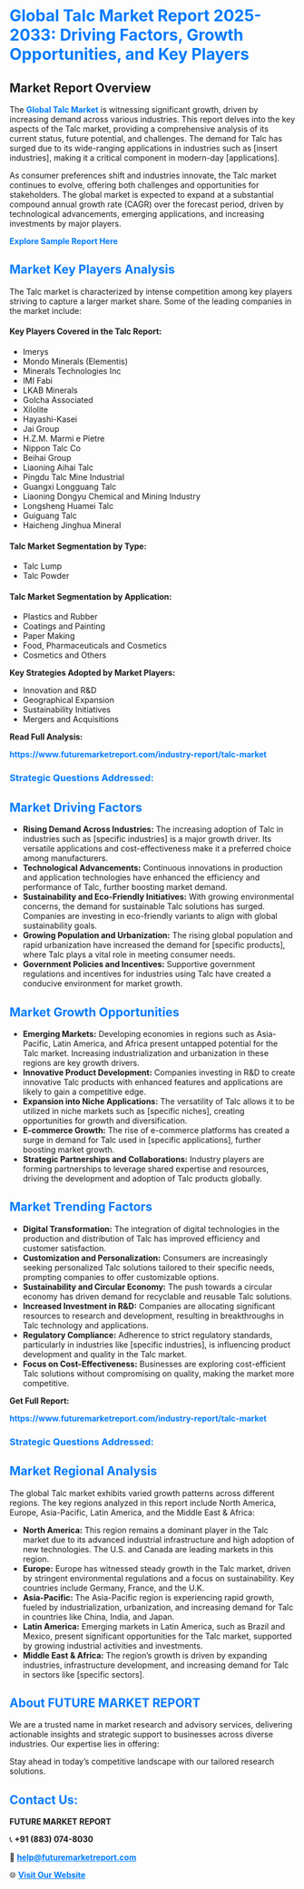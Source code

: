 <h1 style="color: #007BFF;">Global Talc Market Report 2025-2033: Driving Factors, Growth Opportunities, and Key Players</h1>

<section id="overview">
<h2>Market Report Overview</h2>
<p>The <a href="https://www.futuremarketreport.com/industry-report/talc-market" style="color: #007BFF; text-decoration: none;"><strong>Global Talc Market</strong></a> is witnessing significant growth, driven by increasing demand across various industries. This report delves into the key aspects of the Talc market, providing a comprehensive analysis of its current status, future potential, and challenges. The demand for Talc has surged due to its wide-ranging applications in industries such as [insert industries], making it a critical component in modern-day [applications].</p>
<p>As consumer preferences shift and industries innovate, the Talc market continues to evolve, offering both challenges and opportunities for stakeholders. The global market is expected to expand at a substantial compound annual growth rate (CAGR) over the forecast period, driven by technological advancements, emerging applications, and increasing investments by major players.</p>
</section>

<section id="overview">
<p><a href="https://www.futuremarketreport.com/request-sample/reportId=53337" style="color: #007BFF; text-decoration: none;"><strong>Explore Sample Report Here</strong></a></p>
</section>

<section id="key-players">
<h2 style="color: #007BFF;">Market Key Players Analysis</h2>
<p>The Talc market is characterized by intense competition among key players striving to capture a larger market share. Some of the leading companies in the market include:</p>
<h4>Key Players Covered in the Talc Report:</h4>
<ul><li>Imerys</li><li>Mondo Minerals (Elementis)</li><li>Minerals Technologies Inc</li><li>IMI Fabi</li><li>LKAB Minerals</li><li>Golcha Associated</li><li>Xilolite</li><li>Hayashi-Kasei</li><li>Jai Group</li><li>H.Z.M. Marmi e Pietre</li><li>Nippon Talc Co</li><li>Beihai Group</li><li>Liaoning Aihai Talc</li><li>Pingdu Talc Mine Industrial</li><li>Guangxi Longguang Talc</li><li>Liaoning Dongyu Chemical and Mining Industry</li><li>Longsheng Huamei Talc</li><li>Guiguang Talc</li><li>Haicheng Jinghua Mineral</li></ul>
<h4>Talc Market Segmentation by Type:</h4>
<ul><li>Talc Lump</li><li>Talc Powder</li></ul>

<h4>Talc Market Segmentation by Application:</h4>
<ul><li>Plastics and Rubber</li><li>Coatings and Painting</li><li>Paper Making</li><li>Food, Pharmaceuticals and Cosmetics</li><li>Cosmetics and Others</li></ul>
<p><strong>Key Strategies Adopted by Market Players:</strong></p>
<ul>
<li>Innovation and R&D</li>
<li>Geographical Expansion</li>
<li>Sustainability Initiatives</li>
<li>Mergers and Acquisitions</li>
</ul>
</section>

<section>
<p><strong>Read Full Analysis: </strong></p><a href="https://www.futuremarketreport.com/industry-report/talc-market" style="color: #007BFF; text-decoration: none;"><strong>https://www.futuremarketreport.com/industry-report/talc-market</strong></a>
<h3 style="color: #007BFF;">Strategic Questions Addressed:</h3>
</section>

<section id="driving-factors">
<h2 style="color: #007BFF;">Market Driving Factors</h2>
<ul>
<li><strong>Rising Demand Across Industries:</strong> The increasing adoption of Talc in industries such as [specific industries] is a major growth driver. Its versatile applications and cost-effectiveness make it a preferred choice among manufacturers.</li>
<li><strong>Technological Advancements:</strong> Continuous innovations in production and application technologies have enhanced the efficiency and performance of Talc, further boosting market demand.</li>
<li><strong>Sustainability and Eco-Friendly Initiatives:</strong> With growing environmental concerns, the demand for sustainable Talc solutions has surged. Companies are investing in eco-friendly variants to align with global sustainability goals.</li>
<li><strong>Growing Population and Urbanization:</strong> The rising global population and rapid urbanization have increased the demand for [specific products], where Talc plays a vital role in meeting consumer needs.</li>
<li><strong>Government Policies and Incentives:</strong> Supportive government regulations and incentives for industries using Talc have created a conducive environment for market growth.</li>
</ul>
</section>

<section id="growth-opportunities">
<h2 style="color: #007BFF;">Market Growth Opportunities</h2>
<ul>
<li><strong>Emerging Markets:</strong> Developing economies in regions such as Asia-Pacific, Latin America, and Africa present untapped potential for the Talc market. Increasing industrialization and urbanization in these regions are key growth drivers.</li>
<li><strong>Innovative Product Development:</strong> Companies investing in R&D to create innovative Talc products with enhanced features and applications are likely to gain a competitive edge.</li>
<li><strong>Expansion into Niche Applications:</strong> The versatility of Talc allows it to be utilized in niche markets such as [specific niches], creating opportunities for growth and diversification.</li>
<li><strong>E-commerce Growth:</strong> The rise of e-commerce platforms has created a surge in demand for Talc used in [specific applications], further boosting market growth.</li>
<li><strong>Strategic Partnerships and Collaborations:</strong> Industry players are forming partnerships to leverage shared expertise and resources, driving the development and adoption of Talc products globally.</li>
</ul>
</section>

<section id="trending-factors">
<h2 style="color: #007BFF;">Market Trending Factors</h2>
<ul>
<li><strong>Digital Transformation:</strong> The integration of digital technologies in the production and distribution of Talc has improved efficiency and customer satisfaction.</li>
<li><strong>Customization and Personalization:</strong> Consumers are increasingly seeking personalized Talc solutions tailored to their specific needs, prompting companies to offer customizable options.</li>
<li><strong>Sustainability and Circular Economy:</strong> The push towards a circular economy has driven demand for recyclable and reusable Talc solutions.</li>
<li><strong>Increased Investment in R&D:</strong> Companies are allocating significant resources to research and development, resulting in breakthroughs in Talc technology and applications.</li>
<li><strong>Regulatory Compliance:</strong> Adherence to strict regulatory standards, particularly in industries like [specific industries], is influencing product development and quality in the Talc market.</li>
<li><strong>Focus on Cost-Effectiveness:</strong> Businesses are exploring cost-efficient Talc solutions without compromising on quality, making the market more competitive.</li>
</ul>
</section>

<section>
<p><strong>Get Full Report: </strong></p><a href="https://www.futuremarketreport.com/industry-report/talc-market" style="color: #007BFF; text-decoration: none;"><strong>https://www.futuremarketreport.com/industry-report/talc-market</strong></a>
<h3 style="color: #007BFF;">Strategic Questions Addressed:</h3>
</section>


<section id="regional-analysis">
<h2 style="color: #007BFF;">Market Regional Analysis</h2>
<p>The global Talc market exhibits varied growth patterns across different regions. The key regions analyzed in this report include North America, Europe, Asia-Pacific, Latin America, and the Middle East & Africa:</p>
<ul>
<li><strong>North America:</strong> This region remains a dominant player in the Talc market due to its advanced industrial infrastructure and high adoption of new technologies. The U.S. and Canada are leading markets in this region.</li>
<li><strong>Europe:</strong> Europe has witnessed steady growth in the Talc market, driven by stringent environmental regulations and a focus on sustainability. Key countries include Germany, France, and the U.K.</li>
<li><strong>Asia-Pacific:</strong> The Asia-Pacific region is experiencing rapid growth, fueled by industrialization, urbanization, and increasing demand for Talc in countries like China, India, and Japan.</li>
<li><strong>Latin America:</strong> Emerging markets in Latin America, such as Brazil and Mexico, present significant opportunities for the Talc market, supported by growing industrial activities and investments.</li>
<li><strong>Middle East & Africa:</strong> The region’s growth is driven by expanding industries, infrastructure development, and increasing demand for Talc in sectors like [specific sectors].</li>
</ul>
</section>

<footer>
<h2 style="color: #007BFF;">About FUTURE MARKET REPORT</h2>
<p>We are a trusted name in market research and advisory services, delivering actionable insights and strategic support to businesses across diverse industries. Our expertise lies in offering:</p>

<p>Stay ahead in today’s competitive landscape with our tailored research solutions.</p>

<h2 style="color: #007BFF;">Contact Us:</h2>
<p><strong>FUTURE MARKET REPORT</strong></p>
<p>📞 <strong>+91 (883) 074-8030</strong></p>
<p>📧 <strong><a href="mailto:help@futuremarketreport.com" style="color: #007BFF;">help@futuremarketreport.com</a></strong></p>
<p>🌐 <strong><a href="https://www.futuremarketreport.com/" style="color: #007BFF;">Visit Our Website</a></strong></p>
</footer>